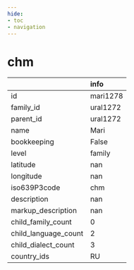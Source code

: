 ```yaml
---
hide:
- toc
- navigation
---
```

# chm
|                      | info     |
|:---------------------|:---------|
| id                   | mari1278 |
| family_id            | ural1272 |
| parent_id            | ural1272 |
| name                 | Mari     |
| bookkeeping          | False    |
| level                | family   |
| latitude             | nan      |
| longitude            | nan      |
| iso639P3code         | chm      |
| description          | nan      |
| markup_description   | nan      |
| child_family_count   | 0        |
| child_language_count | 2        |
| child_dialect_count  | 3        |
| country_ids          | RU       |
